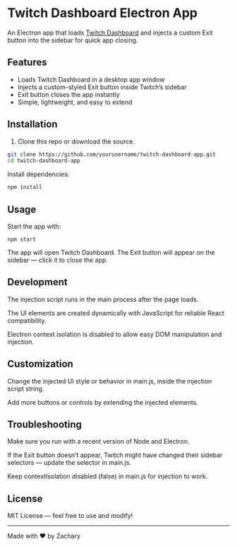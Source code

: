# Twitch Dashboard Electron App

An Electron app that loads [Twitch Dashboard](https://dashboard.twitch.tv/) and injects a custom Exit button into the sidebar for quick app closing.

## Features

- Loads Twitch Dashboard in a desktop app window
- Injects a custom-styled Exit button inside Twitch’s sidebar
- Exit button closes the app instantly
- Simple, lightweight, and easy to extend

## Installation

1. Clone this repo or download the source.

```bash
git clone https://github.com/yourusername/twitch-dashboard-app.git
cd twitch-dashboard-app
```
Install dependencies:
```bash
npm install
```
## Usage

Start the app with:
```
npm start
```
The app will open Twitch Dashboard. The Exit button will appear on the sidebar — click it to close the app.


## Development

The injection script runs in the main process after the page loads.

The UI elements are created dynamically with JavaScript for reliable React compatibility.

Electron context isolation is disabled to allow easy DOM manipulation and injection.

## Customization

Change the injected UI style or behavior in main.js, inside the injection script string.

Add more buttons or controls by extending the injected elements.

## Troubleshooting

Make sure you run with a recent version of Node and Electron.

If the Exit button doesn’t appear, Twitch might have changed their sidebar selectors — update the selector in main.js.

Keep contextIsolation disabled (false) in main.js for injection to work.

## License

MIT License — feel free to use and modify!

---
Made with ❤️ by Zachary
